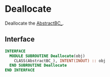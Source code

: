 # Deallocate

Deallocate the [AbstractBC_](AbstractBC_.md).

## Interface

```fortran
INTERFACE
  MODULE SUBROUTINE Deallocate(obj)
    CLASS(AbstractBC_), INTENT(INOUT) :: obj
  END SUBROUTINE Deallocate
END INTERFACE
```
